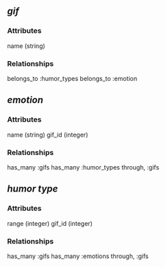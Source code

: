 ## _gif_

### Attributes
name (string)

### Relationships

belongs_to :humor_types
belongs_to :emotion


## _emotion_

### Attributes

name (string)
gif_id (integer)

### Relationships

has_many :gifs
has_many :humor_types through, :gifs


## _humor type_

### Attributes

range (integer)
gif_id (integer)

### Relationships

has_many :gifs
has_many :emotions through, :gifs
